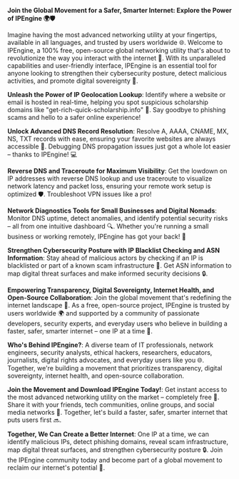 **Join the Global Movement for a Safer, Smarter Internet: Explore the Power of IPEngine 🌍🛡️**

Imagine having the most advanced networking utility at your fingertips, available in all languages, and trusted by users worldwide 🌐. Welcome to IPEngine, a 100% free, open-source global networking utility that's about to revolutionize the way you interact with the internet 🔀. With its unparalleled capabilities and user-friendly interface, IPEngine is an essential tool for anyone looking to strengthen their cybersecurity posture, detect malicious activities, and promote digital sovereignty 🚀.

**Unleash the Power of IP Geolocation Lookup**: Identify where a website or email is hosted in real-time, helping you spot suspicious scholarship domains like "get-rich-quick-scholarship.info" 📆. Say goodbye to phishing scams and hello to a safer online experience!

**Unlock Advanced DNS Record Resolution**: Resolve A, AAAA, CNAME, MX, NS, TXT records with ease, ensuring your favorite websites are always accessible 📡. Debugging DNS propagation issues just got a whole lot easier – thanks to IPEngine! 💻

**Reverse DNS and Traceroute for Maximum Visibility**: Get the lowdown on IP addresses with reverse DNS lookup and use traceroute to visualize network latency and packet loss, ensuring your remote work setup is optimized 🛡️. Troubleshoot VPN issues like a pro!

**Network Diagnostics Tools for Small Businesses and Digital Nomads**: Monitor DNS uptime, detect anomalies, and identify potential security risks – all from one intuitive dashboard 🔍. Whether you're running a small business or working remotely, IPEngine has got your back! 🌟

**Strengthen Cybersecurity Posture with IP Blacklist Checking and ASN Information**: Stay ahead of malicious actors by checking if an IP is blacklisted or part of a known scam infrastructure 🚫. Get ASN information to map digital threat surfaces and make informed security decisions 🔒.

**Empowering Transparency, Digital Sovereignty, Internet Health, and Open-Source Collaboration**: Join the global movement that's redefining the internet landscape 💪. As a free, open-source project, IPEngine is trusted by users worldwide 🌍 and supported by a community of passionate developers, security experts, and everyday users who believe in building a faster, safer, smarter internet – one IP at a time 🔀.

**Who's Behind IPEngine?**: A diverse team of IT professionals, network engineers, security analysts, ethical hackers, researchers, educators, journalists, digital rights advocates, and everyday users like you 🌐. Together, we're building a movement that prioritizes transparency, digital sovereignty, internet health, and open-source collaboration.

**Join the Movement and Download IPEngine Today!**: Get instant access to the most advanced networking utility on the market – completely free 🎁. Share it with your friends, tech communities, online groups, and social media networks 📢. Together, let's build a faster, safer, smarter internet that puts users first 🔜.

**Together, We Can Create a Better Internet**: One IP at a time, we can identify malicious IPs, detect phishing domains, reveal scam infrastructure, map digital threat surfaces, and strengthen cybersecurity posture 🔒. Join the IPEngine community today and become part of a global movement to reclaim our internet's potential 🌟.